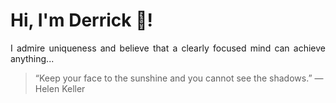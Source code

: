 # Hi, I'm Derrick 👋!
<p align="justify">I admire uniqueness and believe that a clearly focused mind can achieve anything...</p> 
<!-- #quote-start -->
<blockquote>&ldquo;Keep your face to the sunshine and you cannot see the shadows.&rdquo; &mdash; <footer>Helen Keller</footer></blockquote>
<!-- #quote-end -->
